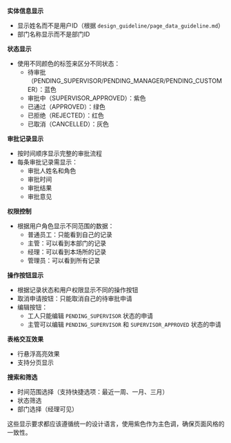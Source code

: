 **实体信息显示**
- 显示姓名而不是用户ID（根据 `design_guideline/page_data_guideline.md`）
- 部门名称显示而不是部门ID

**状态显示**
- 使用不同颜色的标签来区分不同状态：
  - 待审批（PENDING_SUPERVISOR/PENDING_MANAGER/PENDING_CUSTOMER）：蓝色
  - 审批中（SUPERVISOR_APPROVED）：紫色
  - 已通过（APPROVED）：绿色
  - 已拒绝（REJECTED）：红色
  - 已取消（CANCELLED）：灰色

**审批记录显示**
- 按时间顺序显示完整的审批流程
- 每条审批记录需显示：
  - 审批人姓名和角色
  - 审批时间
  - 审批结果
  - 审批意见

**权限控制**
- 根据用户角色显示不同范围的数据：
  - 普通员工：只能看到自己的记录
  - 主管：可以看到本部门的记录
  - 经理：可以看到本场所的记录
  - 管理员：可以看到所有记录

**操作按钮显示**
- 根据记录状态和用户权限显示不同的操作按钮
- 取消申请按钮：只能取消自己的待审批申请
- 编辑按钮：
  - 工人只能编辑 `PENDING_SUPERVISOR` 状态的申请
  - 主管可以编辑 `PENDING_SUPERVISOR` 和 `SUPERVISOR_APPROVED` 状态的申请

**表格交互效果**
- 行悬浮高亮效果
- 支持分页显示

**搜索和筛选**
- 时间范围选择（支持快捷选项：最近一周、一月、三月）
- 状态筛选
- 部门选择（经理可见）

这些显示要求都应该遵循统一的设计语言，使用紫色作为主色调，确保页面风格的一致性。
